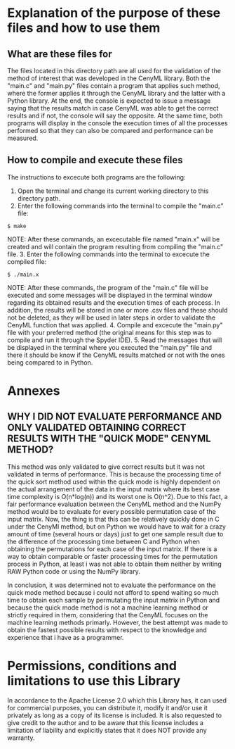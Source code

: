 
# Explanation of the purpose of these files and how to use them
  
## What are these files for
The files located in this directory path are all used for the validation of the method of interest that was developed in the CenyML library. Both the "main.c" and "main.py" files contain a program that applies such method, where the former applies it through the CenyML library and the latter with a Python library. At the end, the console is expected to issue a message saying that the results match in case CenyML was able to get the correct results and if not, the console will say the opposite. At the same time, both programs will display in the console the execution times of all the processes performed so that they can also be compared and performance can be measured.

## How to compile and execute these files
The instructions to excecute both programs are the following:
1. Open the terminal and change its current working directory to this directory path.
2. Enter the following commands into the terminal to compile the "main.c" file:
```console
$ make
```
NOTE: After these commands, an excecutable file named "main.x" will be created and will contain the program resulting from compiling the "main.c" file.
3. Enter the following commands into the terminal to excecute the compiled file:
```console
$ ./main.x
```
NOTE: After these commands, the program of the "main.c" file will be executed and some messages will be displayed in the terminal window regarding its obtained results and the execution times of each process. In addition, the results will be stored in one or more .csv files and these should not be deleted, as they will be used in later steps in order to validate the CenyML function that was applied.
4. Compile and excecute the "main.py" file with your preferred method (the original means for this step was to compile and run it through the Spyder IDE).
5. Read the messages that will be displayed in the terminal where you executed the "main.py" file and there it should be know if the CenyML results matched or not with the ones being compared to in Python.

# Annexes

## WHY I DID NOT EVALUATE PERFORMANCE AND ONLY VALIDATED OBTAINING CORRECT RESULTS WITH THE "QUICK MODE" CENYML METHOD?
This method was only validated to give correct results but it was not validated in terms of performance. This is because the processing time of the quick sort method used within the quick mode is highly dependent on the actual arrangement of the data in the input matrix where its best case time complexity is O(n*log(n)) and its worst one is O(n^2). Due to this fact, a fair performance evaluation between the CenyML method and the NumPy method would be to evaluate for every possible permutation case of the input matrix. Now, the thing is that this can be relatively quickly done in C under the CenyMl method, but on Python we would have to wait for a crazy amount of time (several hours or days) just to get one sample result due to the difference of the processing time between C and Python when obtaining the permutations for each case of the input matrix. If there is a way to obtain comparable or faster processing times for the permutation process in Python, at least i was not able to obtain them neither by writing RAW Python code or using the NumPy library.

In conclusion, it was determined not to evaluate the performance on the quick mode method because i could not afford to spend waiting so much time to obtain each sample by permutating the input matrix in Python and because the quick mode method is not a machine learning method or strictly required in them, considering that the CenyML focuses on the machine learning methods primarly. However, the best attempt was made to obtain the fastest possible results with respect to the knowledge and experience that i have as a programmer.
  
# Permissions, conditions and limitations to use this Library  
In accordance to the Apache License 2.0 which this Library has, it can used for commercial purposes, you can distribute it, modify it and/or use it privately as long as a copy of its license is included. It is also requested to give credit to the author and to be aware that this license includes a limitation of liability and explicitly states that it does NOT provide any warranty.
